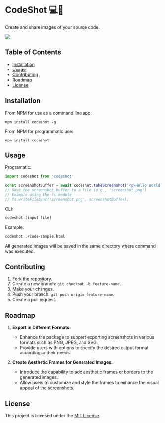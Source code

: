 <h1>CodeShot 💻📸</h1>

Create and share images of your source code.

![](https://github.com/AngelRodRo/codeshot/blob/main/demo.gif)


## Table of Contents
- [Installation](#installation)
- [Usage](#usage)
- [Contributing](#contributing)
- [Roadmap](#roadmap)
- [License](#license)

## Installation
From NPM for use as a command line app:

    npm install codeshot -g

From NPM for programmatic use:

    npm install codeshot

## Usage

Programatic:

```typescript
import codeshot from 'codeshot'

const screenshotBuffer = await codeshot.takeScreenshot('<p>Hello World!</p>', 'html')
// Save the screenshot buffer to a file (e.g., 'screenshot.png')
// Example using the fs module
// fs.writeFileSync('screenshot.png', screenshotBuffer);
```
CLI:

```bash
codeshot [input file]
```
Example:

```bash
codeshot ./code-sample.html
```
All generated images will be saved in the same directory where command was executed.

## Contributing
1. Fork the repository.
2. Create a new branch: `git checkout -b feature-name`.
3. Make your changes.
4. Push your branch: `git push origin feature-name`.
5. Create a pull request.

## Roadmap

1. **Export in Different Formats:**
   - Enhance the package to support exporting screenshots in various formats such as PNG, JPEG, and SVG.
   - Provide users with options to specify the desired output format according to their needs.

2. **Create Aesthetic Frames for Generated Images:**
   - Introduce the capability to add aesthetic frames or borders to the generated images.
   - Allow users to customize and style the frames to enhance the visual appeal of the screenshots.

## License
This project is licensed under the [MIT License](https://opensource.org/license/mit/).
